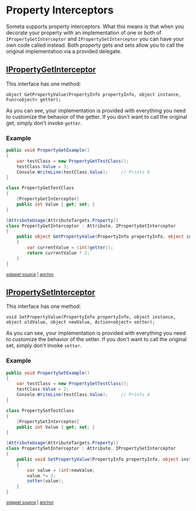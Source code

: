 <!--
GENERATED FILE - DO NOT EDIT
This file was generated by [MarkdownSnippets](https://github.com/SimonCropp/MarkdownSnippets).
Source File: /Someta.Docs/ExtensionPoints/PropertyInterceptors.source.md
To change this file edit the source file and then run MarkdownSnippets.
-->

# Property Interceptors

Someta supports property interceptors.  What this means is that when you decorate your property with an implementation of one or both of `IPropertyGetInterceptor` and `IPropertySetInterceptor` you can have your own code called instead.  Both property gets and sets allow you to call the original implementation via a provided delegate.

## [IPropertyGetInterceptor](/Someta/IPropertyGetInterceptor.cs)

This interface has one method:

```
object GetPropertyValue(PropertyInfo propertyInfo, object instance, Func<object> getter);
```

As you can see, your implementation is provided with everything you need to customize the behavior of the getter.  If you don't want to call the original get, simply don't invoke `getter`.

### Example

<!-- snippet: PropertyGetInterceptorExample -->
<a id='snippet-propertygetinterceptorexample'></a>
```cs
public void PropertyGetExample()
{
    var testClass = new PropertyGetTestClass();
    testClass.Value = 3;
    Console.WriteLine(testClass.Value);     // Prints 6
}

class PropertyGetTestClass
{
    [PropertyGetInterceptor]
    public int Value { get; set; }
}

[AttributeUsage(AttributeTargets.Property)]
class PropertyGetInterceptor : Attribute, IPropertyGetInterceptor
{
    public object GetPropertyValue(PropertyInfo propertyInfo, object instance, Func<object> getter)
    {
        var currentValue = (int)getter();
        return currentValue * 2;
    }
}
```
<sup><a href='/Someta.Docs/Source/Samples/PropertyGetInterceptorExample.cs#L10-L33' title='Snippet source file'>snippet source</a> | <a href='#snippet-propertygetinterceptorexample' title='Start of snippet'>anchor</a></sup>
<!-- endSnippet -->

## [IPropertySetInterceptor](/Someta/IPropertySetInterceptor.cs)

This interface has one method:

```
void SetPropertyValue(PropertyInfo propertyInfo, object instance, object oldValue, object newValue, Action<object> setter);
```

As you can see, your implementation is provided with everything you need to customize the behavior of the setter.  If you don't want to call the original set, simply don't invoke `setter`.

### Example

<!-- snippet: PropertySetInterceptorExample -->
<a id='snippet-propertysetinterceptorexample'></a>
```cs
public void PropertySetExample()
{
    var testClass = new PropertySetTestClass();
    testClass.Value = 2;
    Console.WriteLine(testClass.Value);     // Prints 4
}

class PropertySetTestClass
{
    [PropertySetInterceptor]
    public int Value { get; set; }
}

[AttributeUsage(AttributeTargets.Property)]
class PropertySetInterceptor : Attribute, IPropertySetInterceptor
{
    public void SetPropertyValue(PropertyInfo propertyInfo, object instance, object oldValue, object newValue, Action<object> setter)
    {
        var value = (int)newValue;
        value *= 2;
        setter(value);
    }
}
```
<sup><a href='/Someta.Docs/Source/Samples/PropertySetInterceptorExample.cs#L10-L34' title='Snippet source file'>snippet source</a> | <a href='#snippet-propertysetinterceptorexample' title='Start of snippet'>anchor</a></sup>
<!-- endSnippet -->

